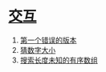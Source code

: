
# [交互](https://leetcode-cn.com/tag/interactive)

1. [第一个错误的版本](../solutions/first-bad-version/README.md)
2. [猜数字大小](../solutions/guess-number-higher-or-lower/README.md)
3. [搜索长度未知的有序数组](../solutions/search-in-a-sorted-array-of-unknown-size/README.md)


